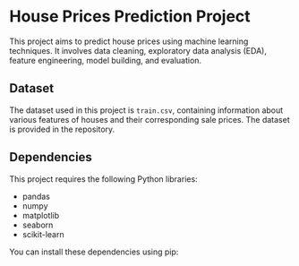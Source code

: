 # House Prices Prediction Project

This project aims to predict house prices using machine learning techniques. It involves data cleaning, exploratory data analysis (EDA), feature engineering, model building, and evaluation.

## Dataset

The dataset used in this project is `train.csv`, containing information about various features of houses and their corresponding sale prices. The dataset is provided in the repository.

## Dependencies

This project requires the following Python libraries:

- pandas
- numpy
- matplotlib
- seaborn
- scikit-learn

You can install these dependencies using pip:


